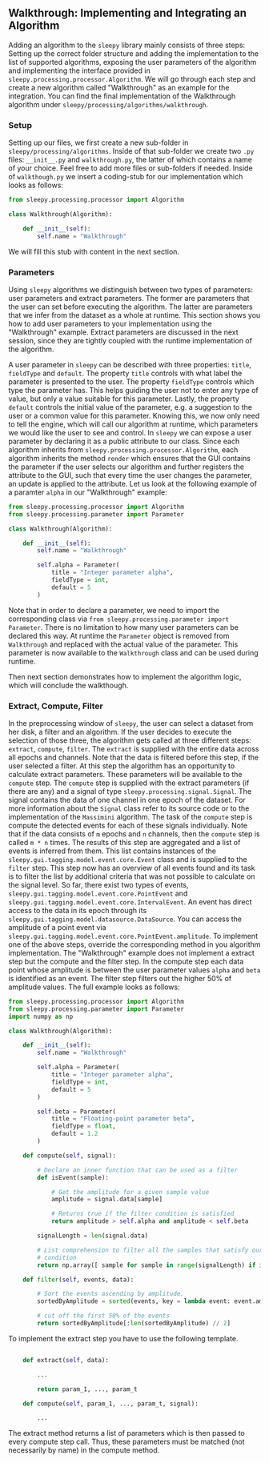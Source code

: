 
## Walkthrough: Implementing and Integrating an Algorithm
Adding an algorithm to the `sleepy` library mainly consists of three steps:
Setting up the correct folder structure and adding the implementation to the
list of supported algorithms, exposing the user parameters of the algorithm
and implementing the interface provided in `sleepy.processing.processor.Algorithm`.
We will go through each step and create a new algorithm called "Walkthrough" as an
example for the integration. You can find the final implementation of the Walkthrough algorithm
under `sleepy/processing/algorithms/walkthrough`.

### Setup
Setting up our files, we first create a new sub-folder in `sleepy/processing/algorithms`.
Inside of that sub-folder we create two `.py` files: `__init__.py` and `walkthrough.py`,
the latter of which contains a name of your choice. Feel free to add more files or
sub-folders if needed.
Inside of `walkthough.py` we insert a coding-stub for our implementation which looks as follows:

```python
from sleepy.processing.processor import Algorithm

class Walkthrough(Algorithm):

    def __init__(self):
        self.name = "Walkthrough"

```

We will fill this stub with content in the next section.

### Parameters
Using `sleepy` algorithms we distinguish between two types of parameters: user parameters
and extract parameters. The former are parameters that the user can set before executing
the algorithm. The latter are parameters that we infer from the dataset as a whole at
runtime. This section shows you how to add user parameters to your implementation using the
"Walkthrough" example. Extract parameters are discussed in the next session, since they are
tightly coupled with the runtime implementation of the algorithm.

A user parameter in `sleepy` can be described with three properties: `title`, `fieldType`
and `default`. The property `title` controls with what label the parameter is presented to
the user. The property `fieldType` controls which type the parameter has. This helps guiding
the user not to enter any type of value, but only a value suitable for this parameter.
Lastly, the property `default` controls the initial value of the parameter, e.g. a suggestion
to the user or a common value for this parameter.
Knowing this, we now only need to tell the engine, which will call our algorithm at runtime,
which parameters we would like the user to see and control.
In `sleepy` we can expose a user parameter by declaring it as a public attribute to our class.
Since each algorithm inherits from `sleepy.processing.processor.Algorithm`, each algorithm
inherits the method `render` which ensures that the GUI contains the parameter if the user
selects our algorithm and further registers the attribute to the GUI, such that every time the user
changes the parameter, an update is applied to the attribute. Let us look at the following example
of a paramter `alpha` in our "Walkthrough" example:

```python
from sleepy.processing.processor import Algorithm
from sleepy.processing.parameter import Parameter

class Walkthrough(Algorithm):

    def __init__(self):
        self.name = "Walkthrough"

        self.alpha = Parameter(
            title = "Integer parameter alpha",
            fieldType = int,
            default = 5
        )

```

Note that in order to declare a parameter, we need to import the corresponding
class via `from sleepy.processing.parameter import Parameter`. There is no limitation
to how many user parameters can be declared this way. At runtime the `Parameter` object
is removed from `Walkthrough` and replaced with the actual value of the parameter.
This parameter is now available to the `Walkthrough` class and can be used during runtime.

Then next section demonstrates how to implement the algorithm logic, which will conclude the
walkthough.

### Extract, Compute, Filter
In the preprocessing window of `sleepy`, the user can select a dataset from her disk,
a filter and an algorithm. If the user decides to execute the selection of those three,
the algorithm gets called at three different steps: `extract`, `compute`, `filter`.
The `extract` is supplied with the entire data across all epochs and channels. Note that the
data is filtered before this step, if the user selected a filter.
At this step the algorithm has an opportunity to calculate extract parameters. These parameters will
be available to the `compute` step. The `compute` step is supplied with the extract parameters
(if there are any) and a signal of type `sleepy.processing.signal.Signal`.
The signal contains the data of one channel in one epoch of
the dataset. For more information about the `Signal` class refer to its source code or to the implementation
of the `Massimini` algorithm.
The task of the `compute` step is compute the detected events for each of these signals
individually. Note that if the data consists of `m` epochs and `n` channels, then the
`compute` step is called `m * n` times. The results of this step are aggregated and a list of events
is inferred from them. This list contains instances of the `sleepy.gui.tagging.model.event.core.Event`
class and is supplied to the `filter` step. This step now has an overview of all events found and its task is
to filter the list by additional criteria that was not possible to calculate on the signal level. So far, there exist two types of events, `sleepy.gui.tagging.model.event.core.PointEvent` and `sleepy.gui.tagging.model.event.core.IntervalEvent`.
An event has direct access to the data in its epoch through its `sleepy.gui.tagging.model.datasource.DataSource`. You can access the
amplitude of a point event via `sleepy.gui.tagging.model.event.core.PointEvent.amplitude`.
To implement one of the above steps, override the corresponding method in you algorithm implementation.
The "Walkthrough" example does not implement a extract step but the compute and the filter step.
In the compute step each data point whose amplitude is between the user parameter values `alpha` and `beta`
is identified as an event. The filter step filters out the higher 50% of amplitude values.
The full example looks as follows:

```python
from sleepy.processing.processor import Algorithm
from sleepy.processing.parameter import Parameter
import numpy as np

class Walkthrough(Algorithm):

    def __init__(self):
        self.name = "Walkthrough"

        self.alpha = Parameter(
            title = "Integer parameter alpha",
            fieldType = int,
            default = 5
        )

        self.beta = Parameter(
            title = "Floating-point parameter beta",
            fieldType = float,
            default = 1.2
        )

    def compute(self, signal):

        # Declare an inner function that can be used as a filter
        def isEvent(sample):

            # Get the amplitude for a given sample value
            amplitude = signal.data[sample]

            # Returns true if the filter condition is satisfied
            return amplitude > self.alpha and amplitude < self.beta

        signalLength = len(signal.data)

        # List comprehension to filter all the samples that satisfy our filter
        # condition
        return np.array([ sample for sample in range(signalLength) if isEvent(sample) ])

    def filter(self, events, data):

        # Sort the events ascending by amplitude.
        sortedByAmplitude = sorted(events, key = lambda event: event.amplitude )

        # cut off the first 50% of the events
        return sortedByAmplitude[:len(sortedByAmplitude) // 2]
```

To implement the extract step you have to use the following template.

```python

    def extract(self, data):

        ...

        return param_1, ..., param_t

    def compute(self, param_1, ..., param_t, signal):

        ...

```

The extract method returns a list of parameters which is then passed to every
compute step call. Thus, these parameters must be matched (not necessarily by name)
in the compute method.
